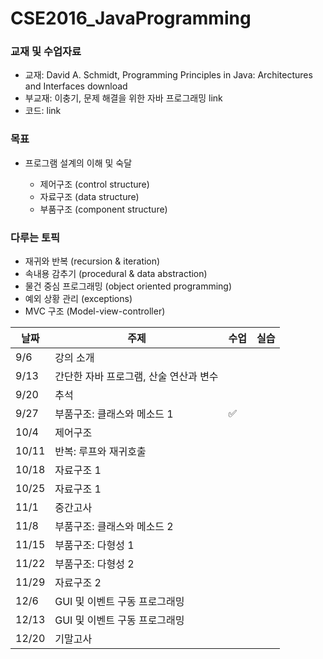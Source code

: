 # CSE2016_JavaProgramming
### 교재 및 수업자료
- 교재: David A. Schmidt, Programming Principles in Java: Architectures and Interfaces download
- 부교재: 이충기, 문제 해결을 위한 자바 프로그래밍 link
- 코드: link
### 목표
- 프로그램 설계의 이해 및 숙달

  - 제어구조 (control structure)
  - 자료구조 (data structure)
  - 부품구조 (component structure)

### 다루는 토픽
- 재귀와 반복 (recursion & iteration)
- 속내용 감추기 (procedural & data abstraction)
- 물건 중심 프로그래밍 (object oriented programming)
- 예외 상황 관리 (exceptions)
- MVC 구조 (Model-view-controller)
  
|날짜|주제|수업|실습|
|------|---|---|-----|
|9/6|강의 소개||
|9/13|간단한 자바 프로그램, 산술 연산과 변수|||
|9/20|추석|||
|9/27|부품구조: 클래스와 메소드 1|&#9989;||
|10/4|제어구조|||
|10/11|반복: 루프와 재귀호출|||
|10/18|자료구조 1|||
|10/25|	자료구조 1|||
|11/1|	중간고사|||
|11/8|부품구조: 클래스와 메소드 2|||
|11/15|부품구조: 다형성 1|||
|11/22|부품구조: 다형성 2|||
|11/29|자료구조 2|||
|12/6|GUI 및 이벤트 구동 프로그래밍|||
|12/13|GUI 및 이벤트 구동 프로그래밍|||
|12/20|기말고사|||

